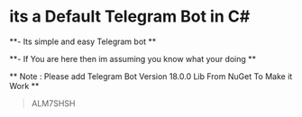 # its a Default Telegram Bot in C#
 
 **-  Its simple and easy Telegram bot **
 
 **- If You are here then im assuming you know what your doing **
 
 
 
** Note : Please add Telegram Bot Version 18.0.0 Lib From NuGet To Make it Work **


> ALM7SHSH
